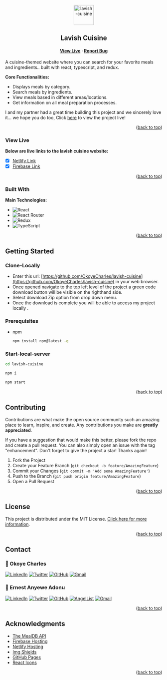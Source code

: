 <a name="readme-top"></a>
<!-- PROJECT LOGO -->
<div align="center">
  <a href="https://lavish-cuisine.web.app">
    <img src="https://lavish-cuisine.web.app/assets/logo-large.png" alt="lavish-cuisine" height="64">
  </a>

  <h2 align="center">Lavish Cuisine</h2>

  <h4 align="center">  
    <a href="https://lavish-cuisine.web.app/" target="_blank" rel="noreferrer noopener" >View Live</a>
    ·
    <a href="https://github.com/OkoyeCharles/lavish-cuisine/issues" target="_blank">Report Bug</a>
  </h4>
</div>

<!-- ABOUT THE PROJECT -->

A cuisine-themed website where you can search for your favorite meals and ingredients.. built with react, typescript, and redux.

**Core Functionalities:**
* Displays meals by category.
* Search meals by ingredients.
* View meals based in different areas/locations.
* Get information on all meal preparation processes.

I and my partner had a great time building this project and we sincerely love it... we hope you do too, Click [here](https://lavish-cuisine.web.app/) to view the project live!

<p align="right">(<a href="#readme-top">back to top</a>)</p>

### View Live
**Below are live links to the lavish cuisine website:**
- [x] [Netlify Link](https://lavish-cuisine.netlify.app/)
- [x] [Firebase Link](https://lavish-cuisine.web.app/)

<p align="right">(<a href="#readme-top">back to top</a>)</p>

### Built With

**Main Technologies:**

* ![React](https://img.shields.io/badge/react-%2320232a.svg?style=for-the-badge&logo=react&logoColor=%2361DAFB)
* ![React Router](https://img.shields.io/badge/React_Router-CA4245?style=for-the-badge&logo=react-router&logoColor=white)
* ![Redux](https://img.shields.io/badge/redux-%23593d88.svg?style=for-the-badge&logo=redux&logoColor=white)
* ![TypeScript](https://img.shields.io/badge/typescript-%23007ACC.svg?style=for-the-badge&logo=typescript&logoColor=white)

<p align="right">(<a href="#readme-top">back to top</a>)</p>



<!-- GETTING STARTED -->
## Getting Started

### Clone-Locally
- Enter this url: [https://github.com/OkoyeCharles/lavish-cuisine](https://github.com/OkoyeCharles/lavish-cuisine) in your web browser.
- Once opened navigate to the top left level of the project a green code download button will be visible on the righthand side.
- Select download Zip option from drop down menu.
- Once the download is complete you will be able to access my project locally . 

### Prerequisites
* npm
  ```sh
  npm install npm@latest -g
  ```

### Start-local-server
```sh
cd lavish-cuisine

npm i

npm start
```

<p align="right">(<a href="#readme-top">back to top</a>)</p>

<!-- CONTRIBUTING -->
## Contributing

Contributions are what make the open source community such an amazing place to learn, inspire, and create. Any contributions you make are **greatly appreciated**.

If you have a suggestion that would make this better, please fork the repo and create a pull request. You can also simply open an issue with the tag "enhancement".
Don't forget to give the project a star! Thanks again!

1. Fork the Project
2. Create your Feature Branch (`git checkout -b feature/AmazingFeature`)
3. Commit your Changes (`git commit -m 'Add some AmazingFeature'`)
4. Push to the Branch (`git push origin feature/AmazingFeature`)
5. Open a Pull Request

<p align="right">(<a href="#readme-top">back to top</a>)</p>

<!-- LICENSE -->
## License

This project is distributed under the MIT License. [Click here for more information](LICENSE).

<p align="right">(<a href="#readme-top">back to top</a>)</p>

<!-- CONTACT -->
## Contact
### 👤 Okoye Charles

[![LinkedIn](https://img.shields.io/badge/linkedin-%230077B5.svg?style=for-the-badge&logo=linkedin&logoColor=white)](https://www.linkedin.com/in/okoyecharles/) 
[![Twitter](https://img.shields.io/badge/Twitter-%231DA1F2.svg?style=for-the-badge&logo=Twitter&logoColor=white)](https://twitter.com/okoyecharlesk) 
[![GitHub](https://img.shields.io/badge/github-%23121011.svg?style=for-the-badge&logo=github&logoColor=white)](https://github.com/okoyecharles/) 
[![Gmail](https://img.shields.io/badge/Gmail-D14836?style=for-the-badge&logo=gmail&logoColor=white)](mailto:okoyecharles509@gmail.com)

### 👤 Ernest Anyewe Adonu

[![LinkedIn](https://img.shields.io/badge/linkedin-%230077B5.svg?style=for-the-badge&logo=linkedin&logoColor=white)](https://www.linkedin.com/in/ernest-anyewe-adonu/) 
[![Twitter](https://img.shields.io/badge/Twitter-%231DA1F2.svg?style=for-the-badge&logo=Twitter&logoColor=white)](https://twitter.com/adonu_ernest/)
[![GitHub](https://img.shields.io/badge/github-%23121011.svg?style=for-the-badge&logo=github&logoColor=white)](https://github.com/principlebrothers) 
[![AngelList](https://img.shields.io/badge/AngelList-%23D4D4D4.svg?style=for-the-badge&logo=AngelList&logoColor=black)](https://angel.co/u/ernest-anyewe-adonu) 
[![Gmail](https://img.shields.io/badge/Gmail-D14836?style=for-the-badge&logo=gmail&logoColor=white)](mailto:ernestadonu@yahoo.com)

<p align="right">(<a href="#readme-top">back to top</a>)</p>


<!-- ACKNOWLEDGMENTS -->
## Acknowledgments

* [The MealDB API](https://www.themealdb.com/api.php/)
* [Firebase Hosting](https://firebase.google.com/)
* [Netlify Hosting](https://www.netlify.com/)
* [Img Shields](https://shields.io)
* [GitHub Pages](https://pages.github.com)
* [React Icons](https://react-icons.github.io/react-icons/search)

<p align="right">(<a href="#readme-top">back to top</a>)</p>
